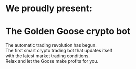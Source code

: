 # We proudly present:
# The Golden Goose crypto bot  

The automatic trading revolution has begun. <br>The first smart crypto trading bot that updates itself <br>with the latest market trading conditions. <br>Relax and let the Goose make profits for you. 
